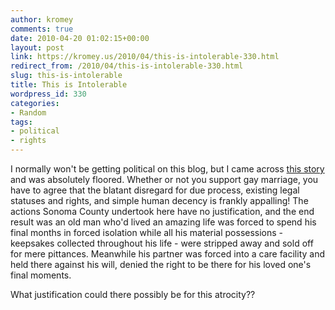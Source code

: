 ```yaml
---
author: kromey
comments: true
date: 2010-04-20 01:02:15+00:00
layout: post
link: https://kromey.us/2010/04/this-is-intolerable-330.html
redirect_from: /2010/04/this-is-intolerable-330.html
slug: this-is-intolerable
title: This is Intolerable
wordpress_id: 330
categories:
- Random
tags:
- political
- rights
---
```


I normally won't be getting political on this blog, but I came across [this story](http://www.nclrights.org/site/PageServer?pagename=issue_caseDocket_Greene_v_County_of_Sonoma_et_al) and was absolutely floored. Whether or not you support gay marriage, you have to agree that the blatant disregard for due process, existing legal statuses and rights, and simple human decency is frankly appalling! The actions Sonoma County undertook here have no justification, and the end result was an old man who'd lived an amazing life was forced to spend his final months in forced isolation while all his material possessions - keepsakes collected throughout his life - were stripped away and sold off for mere pittances. Meanwhile his partner was forced into a care facility and held there against his will, denied the right to be there for his loved one's final moments.

What justification could there possibly be for this atrocity??
